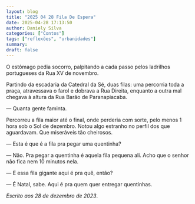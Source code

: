 ```yaml
---
layout: blog
title: "2025 04 28 Fila De Espera"
date: 2025-04-28 17:13:50
author: Daniely Silva
categories: ["Contos"]
tags: ["reflexões", "urbanidades"]
summary:
draft: false
---
```


O estômago pedia socorro, palpitando a cada passo pelos ladrilhos portugueses da Rua XV de novembro.

Partindo da escadaria da Catedral da Sé, duas filas: uma percorria toda a praça, atravessava o farol e dobrava a Rua Direita, enquanto a outra mal chegava à altura da Rua Barão de Paranapiacaba.

— Quanta gente faminta.

Percorreu a fila maior até o final, onde perderia com sorte, pelo menos 1 hora sob o Sol de dezembro. Notou algo estranho no perfil dos que aguardavam. Que miseráveis tão cheirosos.

— Esta é que é a fila pra pegar uma quentinha?

— Não. Pra pegar a quentinha é aquela fila pequena ali. Acho que o senhor não fica nem 10 minutos nela.

— E essa fila gigante aqui é pra quê, então?

— É Natal, sabe. Aqui é pra quem quer entregar quentinhas.

*Escrito aos 28 de dezembro de 2023*.
